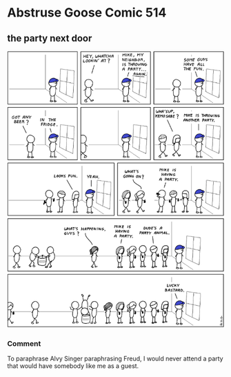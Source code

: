 # Abstruse Goose Comic 514
## the party next door

![image](comics/where_ever_i_go.png)
### Comment
To paraphrase Alvy Singer paraphrasing Freud, I would never attend a party that would have somebody like me as a guest.
